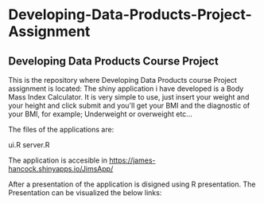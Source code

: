 # Developing-Data-Products-Project-Assignment

## Developing Data Products Course Project

This is the repository where Developing Data Products course Project assignment is located: The shiny application i have developed is a Body Mass Index Calculator. It is very simple to use, just insert your weight and your height and click submit and you'll get your BMI and the diagnostic of your BMI, for example; Underweight or overweight etc... 

The files of the applications are:

ui.R
server.R

The application is accesible in https://james-hancock.shinyapps.io/JimsApp/

After a presentation of the application is disigned using R presentation. The Presentation can be visualized the below links:

